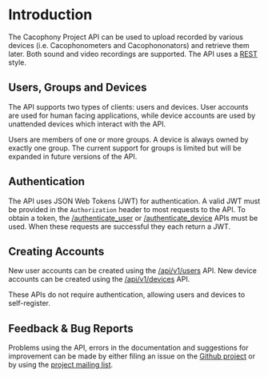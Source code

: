 # Introduction

The Cacophony Project API can be used to upload recorded by various devices
(i.e. Cacophonometers and Cacophononators) and retrieve them later. Both sound
and video recordings are supported. The API uses a
[REST](https://en.wikipedia.org/wiki/Representational_state_transfer) style.

## Users, Groups and Devices

The API supports two types of clients: users and devices. User accounts are
used for human facing applications, while device accounts are used by
unattended devices which interact with the API.

Users are members of one or more groups. A device is always owned by exactly
one group. The current support for groups is limited but will be expanded in
future versions of the API.

## Authentication

The API uses JSON Web Tokens (JWT) for authentication. A valid JWT must be
provided in the `Authorization` header to most requests to the API. To obtain a
token, the [/authenticate_user](#api-Authentication-AuthenticateUser) or 
[/authenticate_device](#api-Authentication-AuthenticateDevice) APIs must be
used. When these requests are successful they each return a JWT.

## Creating Accounts

New user accounts can be created using the
[/api/v1/users](#api-User-RegisterUser) API. New device accounts can be created
using the [/api/v1/devices](#api-Device-RegisterDevice) API.

These APIs do not require authentication, allowing users and devices to
self-register.

## Feedback & Bug Reports

Problems using the API, errors in the documentation and suggestions
for improvement can be made by either filing an issue on the
[Github project](https://github.com/TheCacophonyProject/Full_Noise)
or by using the
[project mailing list](http://groups.nzoss.org.nz/groups/projectcacophony).
